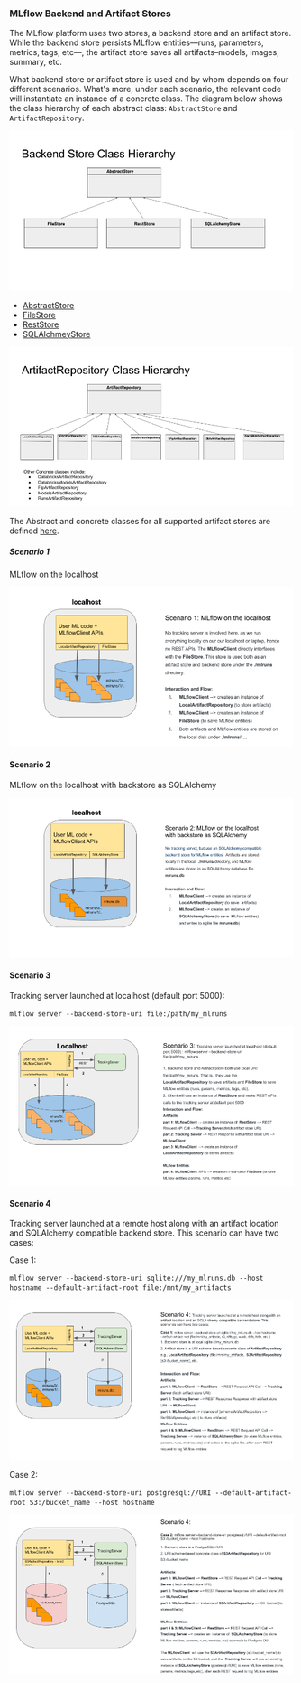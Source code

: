 ### MLflow Backend and Artifact Stores

The MLflow platform uses two stores, a backend store and an artifact store.
While the backend store persists MLflow entities—runs, parameters, metrics, 
tags, etc—, the artifact store saves all artifacts–models, images, summary, etc.

What backend store or artifact store is used and by whom depends on four different 
scenarios. What's more, under each scenario, the relevant code will instantiate an
instance of a concrete class. The diagram below shows the class hierarchy of each
abstract class: `AbstractStore` and `ArtifactRepository`.


![](./images/backend_store_classes.png)

 * [AbstractStore](https://github.com/mlflow/mlflow/blob/master/mlflow/store/tracking/abstract_store.py)
 * [FileStore](https://github.com/mlflow/mlflow/blob/master/mlflow/store/tracking/file_store.py)
 * [RestStore](https://github.com/mlflow/mlflow/blob/master/mlflow/store/tracking/rest_store.py)
 * [SQLAlchmeyStore](https://github.com/mlflow/mlflow/blob/master/mlflow/store/tracking/sqlalchemy_store.py)

![](./images/artifact_store_classes.png)

The Abstract and concrete classes for all supported artifact stores are defined
[here](https://github.com/mlflow/mlflow/tree/master/mlflow/store/artifact).

##### Scenario 1

MLflow on the localhost 

![](./images/scenario_1.png)

#### Scenario 2 

MLflow on the localhost with backstore as SQLAlchemy

![](./images/scenario_2.png)

#### Scenario 3

Tracking server launched at localhost (default port 5000):

`mlflow server --backend-store-uri file:/path/my_mlruns`

![](./images/scenario_3.png)

#### Scenario 4

Tracking server launched at a remote host along with an artifact location 
and SQLAlchemy compatible backend store. This scenario can have two cases:

Case 1: 

`mlflow server --backend-store-uri sqlite:///my_mlruns.db --host hostname
--default-artifact-root file:/mnt/my_artifacts`

![](./images/scenario_4_case_1.png)

Case 2:

`mlflow server --backend-store-uri postgresql://URI --default-artifact-root S3:/bucket_name --host hostname`

![](./images//scenario_4_case_2.png)
















